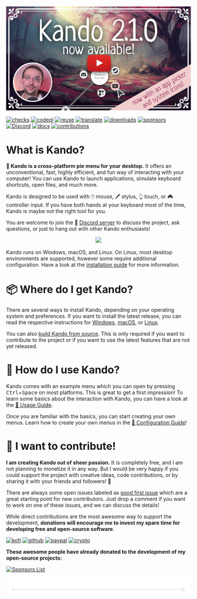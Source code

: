 <!--
SPDX-FileCopyrightText: Simon Schneegans <code@simonschneegans.de>
SPDX-License-Identifier: CC-BY-4.0
-->

<p align="center">
  <a href="https://www.youtube.com/watch?v=wNNS7vrur3M"><img src="docs/img/video.jpg" /></a>
</p>

[![checks](https://img.shields.io/github/actions/workflow/status/kando-menu/kando/checks.yml?branch=main&logo=github&label=Checks)](https://github.com/kando-menu/kando/actions)
[![codeql](https://img.shields.io/github/actions/workflow/status/kando-menu/kando/github-code-scanning/codeql?branch=main&logo=github&label=CodeQL)](https://github.com/kando-menu/kando/actions)
[![reuse](https://api.reuse.software/badge/github.com/kando-menu/kando)](https://api.reuse.software/info/github.com/kando-menu/kando)
[![translate](https://hosted.weblate.org/widget/kando/svg-badge.svg)](https://hosted.weblate.org/engage/kando/)
[![downloads](https://img.shields.io/github/downloads/kando-menu/kando/total?label=Downloads)](https://github.com/kando-menu/kando/releases)
[![sponsors](https://gist.githubusercontent.com/Schneegans/2d06edf0937c480951feb86b9e719304/raw/weekly.svg)](https://schneegans.github.io/sponsors/)
[![Discord](https://img.shields.io/discord/1124300911574003732?logo=discord&label=Discord&color=%235865f2)](https://discord.gg/hZwbVSDkhy)
[![docs](https://img.shields.io/badge/🌸_Docs_at-kando.menu-9f3b67.svg?labelColor=303030)](https://kando.menu)
[![contributions](https://img.shields.io/badge/🎉_Contributions-welcome-green.svg?labelColor=303030)](https://github.com/kando-menu/kando/issues?q=is%3Aissue+is%3Aopen+label%3A%22contributions+welcome%22)


# What is Kando?

**🌸 Kando is a cross-platform pie menu for your desktop.** It offers an unconventional, fast, highly efficient, and fun way of interacting with your computer! You can use Kando to launch applications, simulate keyboard shortcuts, open files, and much more.

Kando is designed to be used with 🖱️ mouse, 🖊️ stylus, 👆 touch, or 🎮 controller input. If you have both hands at your keyboard most of the time, Kando is maybe not the right tool for you.

You are welcome to join the 💬 [Discord server](https://discord.gg/hZwbVSDkhy) to discuss the project, ask questions, or just to hang out with other Kando enthusiasts!

<p align="center">
  <img src="docs/img/kando.gif"/>
</p>


Kando runs on Windows, macOS, and Linux.
On Linux, most desktop environments are supported, however some require additional configuration.
Have a look at the [installation guide](https://kando.menu/installation-on-linux/) for more information.

# :package: Where do I get Kando?

There are several ways to install Kando, depending on your operating system and preferences.
If you want to install the latest release, you can read the respective instructions for [Windows](https://kando.menu/installation-on-windows/), [macOS](https://kando.menu/installation-on-macos/), or [Linux](https://kando.menu/installation-on-linux/).

You can also [build Kando from source](https://kando.menu/compile-from-source/).
This is only required if you want to contribute to the project or if you want to use the latest features that are not yet released.

# :rocket: How do I use Kando?

Kando comes with an example menu which you can open by pressing <kbd>Ctrl</kbd>+<kbd>Space</kbd> on most platforms.
This is great to get a first impression!
To learn some basics about the interaction with Kando, you can have a look at the [:memo: Usage Guide](https://kando.menu/usage/).

Once you are familiar with the basics, you can start creating your own menus.
Learn how to create your own menus in the [:memo: Configuration Guide](https://kando.menu/creating-menus/)!

# :revolving_hearts: I want to contribute!

**I am creating Kando out of sheer passion.** It is completely free, and I am not planning to monetize it in any way.
But I would be very happy if you could support the project with creative ideas, code contributions, or by sharing it with your friends and followers! 💖

There are always some open issues labeled as [good first issue](https://github.com/kando-menu/kando/issues?q=is%3Aissue+is%3Aopen+label%3A%22good+first+issue%22) which are a great starting point for new contributors.
Just drop a comment if you want to work on one of these issues, and we can discuss the details!

While direct contributions are the most awesome way to support the development, **donations will encourage me to invest my spare time for developing free and open-source software**.

[![kofi](https://img.shields.io/badge/Donate%20on%20Ko--fi-FF6433?logo=kofi&logoColor=fff&style=flat-square)](https://ko-fi.com/schneegans)
[![github](https://img.shields.io/badge/Donate%20on%20GitHub-EA4AAA?logo=githubsponsors&logoColor=fff&style=flat-square)](https://github.com/sponsors/Schneegans)
[![paypal](https://img.shields.io/badge/Donate%20on%20PayPal-003087?logo=paypal&logoColor=fff&style=flat-square)](https://www.paypal.com/donate/?hosted_button_id=3F7UFL8KLVPXE)
[![crypto](https://img.shields.io/badge/Donate%20some%20Crypto-F7931A?logo=bitcoin&logoColor=fff&style=flat-square)](https://schneegans.cb.id)


**These awesome people have already donated to the development of my open-source projects:**

<a href="https://schneegans.github.io/sponsors/">
  <picture>
    <source media="(prefers-color-scheme: dark)" srcset="https://schneegans.github.io/sponsors/sponsors_dark_small.svg">
    <img alt="Sponsors List" src="https://schneegans.github.io/sponsors/sponsors_light_small.svg#gh-light-mode-only">
  </picture>
</a>

<p align="center"><img src ="docs/img/hr.svg" /></p>
